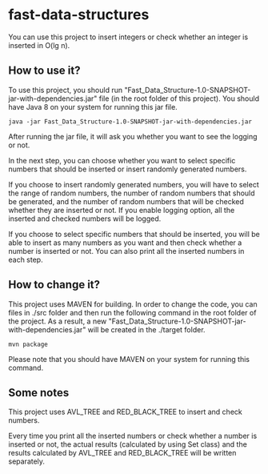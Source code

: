 # fast-data-structures
You can use this project to insert integers or check whether an integer is inserted in O(lg n).
## How to use it?
To use this project, you should run "Fast_Data_Structure-1.0-SNAPSHOT-jar-with-dependencies.jar" file (in the root folder of this project). You should have Java 8 on your system for running this jar file.
```
java -jar Fast_Data_Structure-1.0-SNAPSHOT-jar-with-dependencies.jar
```
After running the jar file, it will ask you whether you want to see the logging or not.

In the next step, you can choose whether you want to select specific numbers that should be inserted or insert randomly generated numbers.

If you choose to insert randomly generated numbers, you will have to select the range of random numbers, the number of random numbers that should be generated, and the number of random numbers that will be checked whether they are inserted or not. If you enable logging option, all the inserted and checked numbers will be logged.

If you choose to select specific numbers that should be inserted, you will be able to insert as many numbers as you want and then check whether a number is inserted or not. You can also print all the inserted numbers in each step.

## How to change it?
This project uses MAVEN for building. In order to change the code, you can files in ./src folder and then run the following command in the root folder of the project. As a result, a new "Fast_Data_Structure-1.0-SNAPSHOT-jar-with-dependencies.jar" will be created in the ./target folder.
```
mvn package
```
Please note that you should have MAVEN on your system for running this command.
## Some notes
This project uses AVL_TREE and RED_BLACK_TREE to insert and check numbers.

Every time you print all the inserted numbers or check whether a number is inserted or not, the actual results (calculated by using Set class) and the results calculated by AVL_TREE and RED_BLACK_TREE will be written separately.